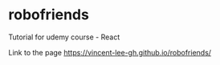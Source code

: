 # robofriends
Tutorial for udemy course - React

Link to the page
https://vincent-lee-gh.github.io/robofriends/
